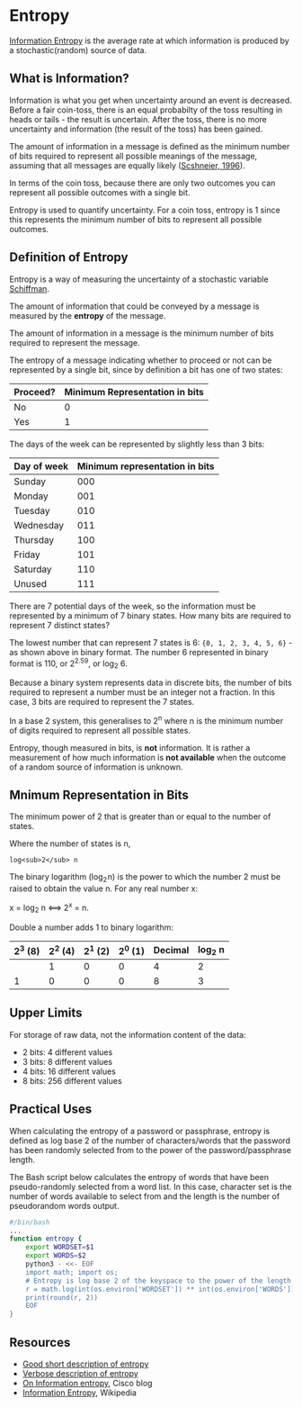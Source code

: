 Entropy
=======
[Information Entropy][4] is the average rate at which information is produced by a stochastic(random) source of data.

What is Information?
--------------------
Information is what you get when uncertainty around an event is decreased. Before a fair coin-toss, there is an equal probabilty of the toss resulting in heads or tails - the result is uncertain. After the toss, there is no more uncertainty and information (the result of the toss) has been gained.

The amount of information in a message is defined as the minimum number of bits required to represent all possible meanings of the message, assuming that all messages are equally likely ([Scshneier, 1996][5]).

In terms of the coin toss, because there are only two outcomes you can represent all possible outcomes with a single bit.

Entropy is used to quantify uncertainty. For a coin toss, entropy is 1 since this represents the minimum number of bits to represent all possible outcomes.

Definition of Entropy
---------------------
Entropy is a way of measuring the uncertainty of a stochastic variable [Schiffman][3].

The amount of information that could be conveyed by a message is measured by the **entropy** of the message.

The amount of information in a message is the minimum number of bits required to represent the message.

The entropy of a message indicating whether to proceed or not can be represented by a single bit, since by definition a bit has one of two states:

| Proceed? | Minimum Representation in bits |
| - | - |
| No  | 0 |
| Yes | 1 |

The days of the week can be represented by slightly less than 3 bits:

| Day of week | Minimum representation in bits |
| - | - |
| Sunday      | 000 |
| Monday      | 001 |
| Tuesday     | 010 |
| Wednesday   | 011 |
| Thursday    | 100 |
| Friday      | 101 |
| Saturday    | 110 |
| Unused      | 111 |

There are 7 potential days of the week, so the information must be represented by a minimum of 7 binary states.
How many bits are required to represent 7 distinct states?

The lowest number that can represent 7 states is 6: `{0, 1, 2, 3, 4, 5, 6}` - as shown above in binary format. The number 6 represented in binary format is 110, or 2<sup>2.59</sup>, or log<sub>2</sub> 6.

Because a binary system represents data in discrete bits, the number of bits required to represent a number must be an integer not a fraction. In this case, 3 bits are required to represent the 7 states.

In a base 2 system, this generalises to 2<sup>n</sup> where n is the minimum number of digits required to represent all possible states.

Entropy, though measured in bits, is __not__ information. It is rather a measurement of how much information is __not available__ when the outcome of a random source of information is unknown.


Mnimum Representation in Bits
-----------------------------
The minimum power of 2 that is greater than or equal to the number of states.

Where the number of states is n,
```
log<sub>2</sub> n
```

The binary logarithm (log<sub>2</sub> n) is the power to which the number 2 must be raised to obtain the value n. For any real number x:

x = log<sub>2</sub>⁡ n ⟺ 2<sup>x</sup> = n.

Double a number adds 1 to binary logarithm:

| 2<sup>3</sup> (8) | 2<sup>2</sup> (4) | 2<sup>1</sup> (2) | 2<sup>0</sup> (1) | Decimal | log<sub>2</sub>⁡ n |
| - | - | - | - | - | - |
|         |       1 |       0 |       0 |       4 |           2 |
|       1 |       0 |       0 |       0 |       8 |           3 |

Upper Limits
------------
For storage of raw data, not the information content of the data:
* 2 bits: 4 different values
* 3 bits: 8 different values
* 4 bits: 16 different values
* 8 bits: 256 different values

Practical Uses
--------------
When calculating the entropy of a password or passphrase, entropy is defined as log base 2 of the number of characters/words that the password has been randomly selected from to the power of the password/passphrase length.

The Bash script below calculates the entropy of words that have been pseudo-randomly selected from a word list. In this case, character set is the number of words available to select from and the length is the number of pseudorandom words output.

```bash
#/bin/bash
...
function entropy {
	export WORDSET=$1
	export WORDS=$2
	python3 - <<- EOF
	import math; import os;
	# Entropy is log base 2 of the keyspace to the power of the length 
	r = math.log(int(os.environ['WORDSET']) ** int(os.environ['WORDS']), 2)
	print(round(r, 2))
	EOF
}
```

Resources
---------
* [Good short description of entropy][1]
* [Verbose description of entropy][2]
* [On Information entropy][3], Cisco blog
* [Information Entropy][4], Wikipedia


[1]: https://math.stackexchange.com/a/768356/559161
[2]: http://pages.cs.wisc.edu/~sriram/ShannonEntropy-Intuition.pdf
[3]: https://blogs.cisco.com/security/on_information_entropy
[4]: https://en.wikipedia.org/wiki/Entropy_(information_theory)
[5]: https://www.amazon.com/Applied-Cryptography-Protocols-Algorithms-Source/dp/1119096723/ref=sr_1_1?keywords=applied+cryptography&qid=1562511120&s=books&sr=1-1
